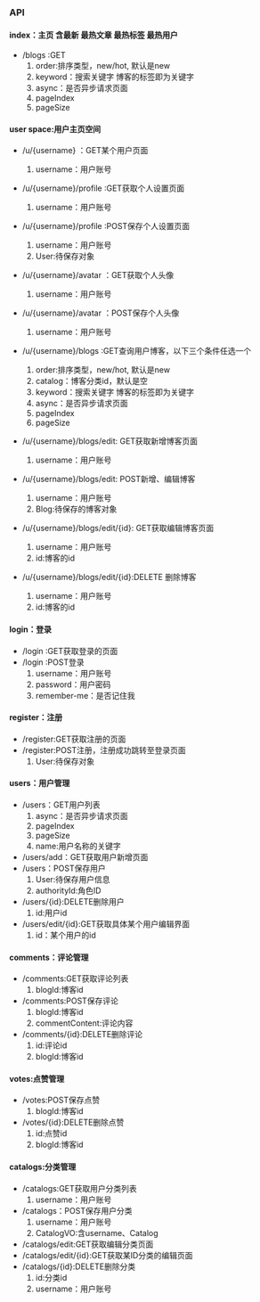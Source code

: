 ### API

#### index：主页 含最新 最热文章 最热标签 最热用户

- /blogs :GET
  1. order:排序类型，new/hot, 默认是new
  2. keyword：搜索关键字 博客的标签即为关键字
  3. async：是否异步请求页面
  4. pageIndex
  5. pageSize

#### user space:用户主页空间

- /u/{username} ：GET某个用户页面
  1. username：用户账号

- /u/{username}/profile :GET获取个人设置页面 
  1. username：用户账号
- /u/{username}/profile :POST保存个人设置页面 
  1. username：用户账号
  2. User:待保存对象
- /u/{username}/avatar ：GET获取个人头像
  1. username：用户账号
- /u/{username}/avatar ：POST保存个人头像
  1. username：用户账号
- /u/{username}/blogs :GET查询用户博客，以下三个条件任选一个
  1. order:排序类型，new/hot, 默认是new
  2. catalog：博客分类id，默认是空
  3. keyword：搜索关键字 博客的标签即为关键字
  4. async：是否异步请求页面
  5. pageIndex
  6. pageSize
- /u/{username}/blogs/edit: GET获取新增博客页面
  1. username：用户账号
- /u/{username}/blogs/edit: POST新增、编辑博客
  1. username：用户账号
  2. Blog:待保存的博客对象
- /u/{username}/blogs/edit/{id}: GET获取编辑博客页面
  1. username：用户账号
  2. id:博客的id
- /u/{username}/blogs/edit/{id}:DELETE 删除博客
  1. username：用户账号
  2. id:博客的id

#### login：登录

- /login :GET获取登录的页面
- /login :POST登录
  1. username：用户账号
  2. password：用户密码
  3. remember-me：是否记住我

#### register：注册

- /register:GET获取注册的页面
- /register:POST注册，注册成功跳转至登录页面
  1. User:待保存对象

#### users：用户管理

- /users：GET用户列表
  1. async：是否异步请求页面
  2. pageIndex
  3. pageSize
  4. name:用户名称的关键字
- /users/add：GET获取用户新增页面
- /users：POST保存用户
  1. User:待保存用户信息
  2. authorityId:角色ID
- /users/{id}:DELETE删除用户
  1. id:用户id
- /users/edit/{id}:GET获取具体某个用户编辑界面
  1. id：某个用户的id 

#### comments：评论管理

- /comments:GET获取评论列表
  1. blogId:博客id
- /comments:POST保存评论
  1. blogId:博客id
  2. commentContent:评论内容
- /comments/{id}:DELETE删除评论
  1. id:评论id
  2. blogId:博客id

#### votes:点赞管理

- /votes:POST保存点赞
  1. blogId:博客id
- /votes/{id}:DELETE删除点赞
  1. id:点赞id
  2. blogId:博客id

#### catalogs:分类管理

- /catalogs:GET获取用户分类列表
  1. username：用户账号
- /catalogs：POST保存用户分类
  1. username：用户账号
  2. CatalogVO:含username、Catalog
- /catalogs/edit:GET获取编辑分类页面
- /catalogs/edit/{id}:GET获取某ID分类的编辑页面
- /catalogs/{id}:DELETE删除分类
  1. id:分类id
  2. username：用户账号

